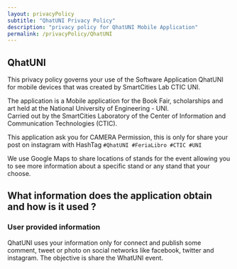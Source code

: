 ```yaml
---
layout: privacyPolicy
subtitle: "QhatUNI Privacy Policy"
description: "privacy policy for QhatUNI Mobile Application"
permalink: /privacyPolicy/QhatUNI
---
```

## QhatUNI

This privacy policy governs your use of the Software Application QhatUNI for mobile devices that was created by SmartCities Lab CTIC UNI.

The application is a Mobile application for the Book Fair, scholarships and art held at the National University of Engineering - UNI.  
Carried out by the SmartCities Laboratory of the Center of Information and Communication Technologies (CTIC).

This application ask you for CAMERA Permission, this is only for share your post on instagram with HashTag `#QhatUNI #FeriaLibro #CTIC #UNI`

We use Google Maps to share locations of stands for the event allowing you to see more information about a specific stand or any stand that your choose.

## What information does the application obtain and how is it used ?

### User provided information

QhatUNI uses your information only for connect and publish some comment, tweet or photo on social networks like facebook, twitter and instagram. The objective is share the WhatUNI event.
